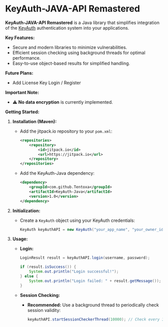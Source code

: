 #  KeyAuth-JAVA-API Remastered

**KeyAuth-JAVA-API Remastered** is a Java library that simplifies integration of the [KeyAuth](https://keyauth.cc/) authentication system into your applications. 

**Key Features:**

-  Secure and modern libraries to minimize vulnerabilities.
-  Efficient session checking using background threads for optimal performance.
-  Easy-to-use object-based results for simplified handling.

**Future Plans:**
-  Add License Key Login / Register

**Important Note:**

- ⚠️ **No data encryption** is currently implemented.

**Getting Started:**

1. **Installation (Maven):**

   - Add the jitpack.io repository to your `pom.xml`:

     ```xml
     <repositories>
         <repository>
             <id>jitpack.io</id>
             <url>https://jitpack.io</url>
         </repository>
     </repositories>
     ```

   - Add the KeyAuth-Java dependency:

     ```xml
     <dependency>
         <groupId>com.github.Tentoxa</groupId>
         <artifactId>KeyAuth-Java</artifactId>
         <version>1.0</version>
     </dependency>
     ```

2. **Initialization:**

   - Create a `KeyAuth` object using your KeyAuth credentials:

     ```java
     KeyAuth keyAuthAPI = new KeyAuth("your_app_name", "your_owner_id", "your_version");
     ```

3. **Usage:**

   - **Login:**

     ```java
     LoginResult result = keyAuthAPI.login(username, password);

     if (result.isSuccess()) {
         System.out.println("Login successful!");
     } else {
         System.out.println("Login failed: " + result.getMessage());
     }
     ```

   - **Session Checking:**

     - **Recommended:** Use a background thread to periodically check session validity:

       ```java
       keyAuthAPI.startSessionCheckerThread(10000); // Check every 10 seconds
       ```
